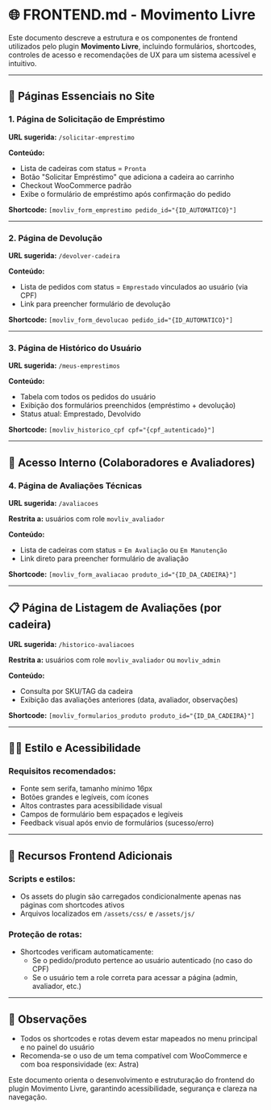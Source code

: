 # 🌐 FRONTEND.md - Movimento Livre

Este documento descreve a estrutura e os componentes de frontend utilizados pelo plugin **Movimento Livre**, incluindo formulários, shortcodes, controles de acesso e recomendações de UX para um sistema acessível e intuitivo.

---

## 🧾 Páginas Essenciais no Site

### 1. Página de Solicitação de Empréstimo
**URL sugerida:** `/solicitar-emprestimo`

**Conteúdo:**
- Lista de cadeiras com status = `Pronta`
- Botão "Solicitar Empréstimo" que adiciona a cadeira ao carrinho
- Checkout WooCommerce padrão
- Exibe o formulário de empréstimo após confirmação do pedido

**Shortcode:**
```[movliv_form_emprestimo pedido_id="{ID_AUTOMATICO}"]```

---

### 2. Página de Devolução
**URL sugerida:** `/devolver-cadeira`

**Conteúdo:**
- Lista de pedidos com status = `Emprestado` vinculados ao usuário (via CPF)
- Link para preencher formulário de devolução

**Shortcode:**
```[movliv_form_devolucao pedido_id="{ID_AUTOMATICO}"]```

---

### 3. Página de Histórico do Usuário
**URL sugerida:** `/meus-emprestimos`

**Conteúdo:**
- Tabela com todos os pedidos do usuário
- Exibição dos formulários preenchidos (empréstimo + devolução)
- Status atual: Emprestado, Devolvido

**Shortcode:**
```[movliv_historico_cpf cpf="{cpf_autenticado}"]```

---

## 🧪 Acesso Interno (Colaboradores e Avaliadores)

### 4. Página de Avaliações Técnicas
**URL sugerida:** `/avaliacoes`

**Restrita a:** usuários com role `movliv_avaliador`

**Conteúdo:**
- Lista de cadeiras com status = `Em Avaliação` ou `Em Manutenção`
- Link direto para preencher formulário de avaliação

**Shortcode:**
```[movliv_form_avaliacao produto_id="{ID_DA_CADEIRA}"]```

---

## 📋 Página de Listagem de Avaliações (por cadeira)
**URL sugerida:** `/historico-avaliacoes`

**Restrita a:** usuários com role `movliv_avaliador` ou `movliv_admin`

**Conteúdo:**
- Consulta por SKU/TAG da cadeira
- Exibição das avaliações anteriores (data, avaliador, observações)

**Shortcode:**
```[movliv_formularios_produto produto_id="{ID_DA_CADEIRA}"]```

---

## 🧑‍🎨 Estilo e Acessibilidade

### Requisitos recomendados:
- Fonte sem serifa, tamanho mínimo 16px
- Botões grandes e legíveis, com ícones
- Altos contrastes para acessibilidade visual
- Campos de formulário bem espaçados e legíveis
- Feedback visual após envio de formulários (sucesso/erro)

---

## 🧰 Recursos Frontend Adicionais

### Scripts e estilos:
- Os assets do plugin são carregados condicionalmente apenas nas páginas com shortcodes ativos
- Arquivos localizados em `/assets/css/` e `/assets/js/`

### Proteção de rotas:
- Shortcodes verificam automaticamente:
  - Se o pedido/produto pertence ao usuário autenticado (no caso do CPF)
  - Se o usuário tem a role correta para acessar a página (admin, avaliador, etc.)

---

## 📌 Observações
- Todos os shortcodes e rotas devem estar mapeados no menu principal e no painel do usuário
- Recomenda-se o uso de um tema compatível com WooCommerce e com boa responsividade (ex: Astra)

Este documento orienta o desenvolvimento e estruturação do frontend do plugin Movimento Livre, garantindo acessibilidade, segurança e clareza na navegação.

